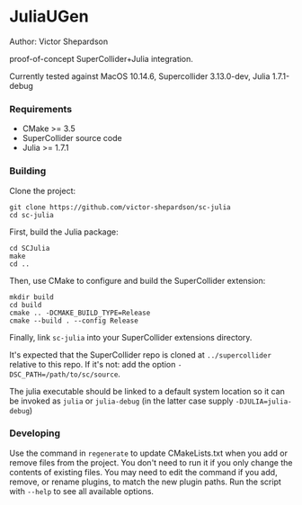 # JuliaUGen

Author: Victor Shepardson

proof-of-concept SuperCollider+Julia integration.

Currently tested against MacOS 10.14.6, Supercollider 3.13.0-dev, Julia 1.7.1-debug

### Requirements

- CMake >= 3.5
- SuperCollider source code
- Julia >= 1.7.1

### Building

Clone the project:

    git clone https://github.com/victor-shepardson/sc-julia
    cd sc-julia

First, build the Julia package:

    cd SCJulia
    make
    cd ..

Then, use CMake to configure and build the SuperCollider extension:

    mkdir build
    cd build
    cmake .. -DCMAKE_BUILD_TYPE=Release
    cmake --build . --config Release

Finally, link `sc-julia` into your SuperCollider extensions directory.

<!--
TODO: install target
    cmake --build . --config Release --target install

You may want to manually specify the install location in the first step to point it at your
SuperCollider extensions directory: add the option `-DCMAKE_INSTALL_PREFIX=/path/to/extensions`.
-->

It's expected that the SuperCollider repo is cloned at `../supercollider` relative to this repo. If
it's not: add the option `-DSC_PATH=/path/to/sc/source`.

The julia executable should be linked to a default system location so it can be invoked as `julia`
or `julia-debug` (in the latter case supply `-DJULIA=julia-debug`)

### Developing

Use the command in `regenerate` to update CMakeLists.txt when you add or remove files from the
project. You don't need to run it if you only change the contents of existing files. You may need to
edit the command if you add, remove, or rename plugins, to match the new plugin paths. Run the 
script with `--help` to see all available options.

